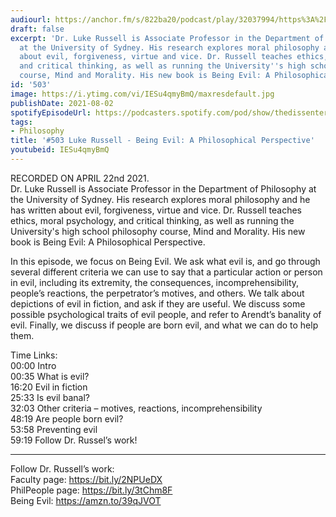 ```yaml
---
audiourl: https://anchor.fm/s/822ba20/podcast/play/32037994/https%3A%2F%2Fd3ctxlq1ktw2nl.cloudfront.net%2Fstaging%2F2021-3-23%2F6fdebcdc-eb79-b6e1-7981-f9ddde80d6d0.m4a
draft: false
excerpt: 'Dr. Luke Russell is Associate Professor in the Department of Philosophy
  at the University of Sydney. His research explores moral philosophy and he has written
  about evil, forgiveness, virtue and vice. Dr. Russell teaches ethics, moral psychology,
  and critical thinking, as well as running the University''s high school philosophy
  course, Mind and Morality. His new book is Being Evil: A Philosophical Perspective.'
id: '503'
image: https://i.ytimg.com/vi/IESu4qmyBmQ/maxresdefault.jpg
publishDate: 2021-08-02
spotifyEpisodeUrl: https://podcasters.spotify.com/pod/show/thedissenter/episodes/503-Luke-Russell---Being-Evil-A-Philosophical-Perspective-evg7la
tags:
- Philosophy
title: '#503 Luke Russell - Being Evil: A Philosophical Perspective'
youtubeid: IESu4qmyBmQ
---
```

<div class="timelinks">

RECORDED ON APRIL 22nd 2021.  
Dr. Luke Russell is Associate Professor in the Department of Philosophy at the University of Sydney. His research explores moral philosophy and he has written about evil, forgiveness, virtue and vice. Dr. Russell teaches ethics, moral psychology, and critical thinking, as well as running the University's high school philosophy course, Mind and Morality. His new book is Being Evil: A Philosophical Perspective.

In this episode, we focus on Being Evil. We ask what evil is, and go through several different criteria we can use to say that a particular action or person in evil, including its extremity, the consequences, incomprehensibility, people’s reactions, the perpetrator’s motives, and others. We talk about depictions of evil in fiction, and ask if they are useful. We discuss some possible psychological traits of evil people, and refer to Arendt’s banality of evil. Finally, we discuss if people are born evil, and what we can do to help them.

Time Links:  
<time>00:00</time> Intro  
<time>00:35</time> What is evil?  
<time>16:20</time> Evil in fiction  
<time>25:33</time> Is evil banal?  
<time>32:03</time> Other criteria – motives, reactions, incomprehensibility  
<time>48:19</time> Are people born evil?  
<time>53:58</time> Preventing evil  
<time>59:19</time> Follow Dr. Russel’s work!

---

Follow Dr. Russell’s work:  
Faculty page: https://bit.ly/2NPUeDX  
PhilPeople page: https://bit.ly/3tChm8F  
Being Evil: https://amzn.to/39qJVOT
</div>

